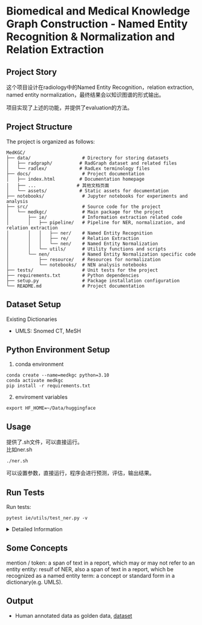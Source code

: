 # Biomedical and Medical Knowledge Graph Construction - Named Entity Recognition & Normalization and Relation Extraction 

## Project Story
这个项目设计在radiology中的Named Entity Recognition，relation extraction, named entity normalization，最终结果会以知识图谱的形式输出。

项目实现了上述的功能，并提供了evaluation的方法。

## Project Structure
The project is organized as follows:
```
MedKGC/
├── data/                   # Directory for storing datasets
│   ├── radgraph/          # RadGraph dataset and related files
│   └── radlex/            # RadLex terminology files
├── docs/                   # Project documentation
│   ├── index.html         # Documentation homepage
│   ├── ...               # 其他文档页面
│   └── assets/            # Static assets for documentation
├── notebooks/              # Jupyter notebooks for experiments and analysis
├── src/                    # Source code for the project
│   └── medkgc/             # Main package for the project
│       ├── ie/             # Information extraction related code
│       │   ├── pipeline/   # Pipeline for NER, normalization, and relation extraction
│       │   │   ├── ner/    # Named Entity Recognition
│       │   │   ├── re/     # Relation Extraction
│       │   │   └── nen/    # Named Entity Normalization
│       │   └── utils/      # Utility functions and scripts
│       └── nen/            # Named Entity Normalization specific code
│           ├── resource/   # Resources for normalization
│           └── notebooks/  # NEN analysis notebooks
├── tests/                  # Unit tests for the project
├── requirements.txt        # Python dependencies
├── setup.py                # Package installation configuration
└── README.md               # Project documentation
```

## Dataset Setup

Existing Dictionaries
- UMLS: Snomed CT, MeSH

## Python Environment Setup

1. conda environment
```
conda create --name=medkgc python=3.10
conda activate medkgc
pip install -r requirements.txt
```

2. enviroment variables
```
export HF_HOME=~/Data/huggingface
```

## Usage
提供了.sh文件，可以直接运行。  
比如ner.sh
```
./ner.sh
```
可以设置参数，直接运行，程序会进行预测，评估，输出结果。  




## Run Tests
Run tests:
```
pytest ie/utils/test_ner.py -v
```
<details>
<summary>Detailed Information</summary>
`-v` - verbose mode, display detailed test output information
</details>





## Some Concepts
mention / token: a span of text in a report, which may or may not refer to an entity
entity: resulf of NER, also a span of text in a report, which be recognized as a named entity
term: a concept or standard form in a dictionary(e.g. UMLS).


## Output
- Human annotated data as golden data, [dataset](nen/humanReview/reviewed.xlsx)

